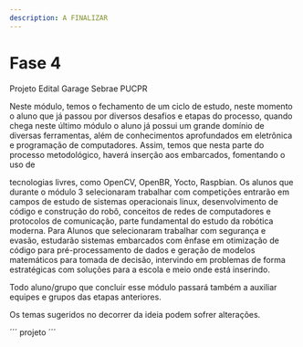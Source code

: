 ```yaml
---
description: A FINALIZAR
---
```


# Fase 4

Projeto Edital Garage Sebrae PUCPR

Neste módulo, temos o fechamento de um ciclo de estudo, neste momento o aluno que já passou por diversos desafios e etapas do processo, quando chega neste último módulo o aluno já possui um grande domínio de diversas ferramentas, além de conhecimentos aprofundados em eletrônica e programação de computadores. Assim, temos que nesta parte do processo metodológico, haverá inserção aos embarcados, fomentando o uso de 

tecnologias livres, como OpenCV, OpenBR, Yocto, Raspbian. Os alunos que durante o módulo 3 selecionaram trabalhar com competições entrarão em campos de estudo de sistemas operacionais linux, desenvolvimento de código e construção do robô, conceitos de redes de computadores e protocolos de comunicação, parte fundamental do estudo da robótica moderna. Para Alunos que selecionaram trabalhar com segurança e evasão, estudarão sistemas embarcados com ênfase em otimização de código para pré-processamento de dados e geração de modelos matemáticos para tomada de decisão, intervindo em problemas de forma estratégicas com soluções para a escola e meio onde está inserindo.

Todo aluno/grupo que concluir esse módulo passará também a auxiliar equipes e grupos das etapas anteriores.

Os temas sugeridos no decorrer da ideia podem sofrer alterações.

´´´ projeto ´´´

